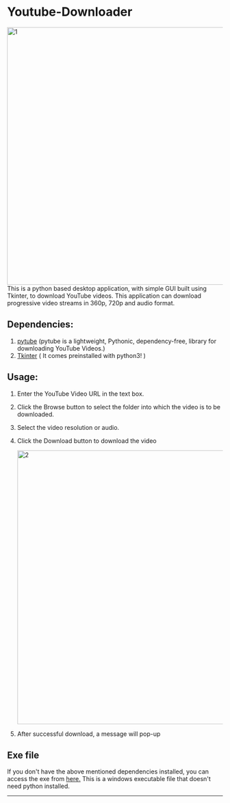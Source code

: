 # Youtube-Downloader
<img width="602" alt="1" src="https://user-images.githubusercontent.com/38588505/129539412-478769b1-7faf-4e4a-9765-8fb057cbfbbf.PNG">
This is a python based desktop application, with simple GUI built using Tkinter, to download YouTube videos.
This application can download progressive video streams in 360p, 720p and audio format.

## Dependencies:
1. [pytube](https://pypi.org/project/pytube/) (pytube is a lightweight, Pythonic, dependency-free, library for downloading YouTube Videos.)
2. [Tkinter](https://docs.python.org/3/library/tkinter.html) ( It comes preinstalled with python3! ) 

## Usage:

1. Enter the YouTube Video URL in the text box.
2. Click the Browse button to select the folder into which the video is to be downloaded.
3. Select the video resolution or audio.
4. Click the Download button to download the video

    <img width="640" alt="2" src="https://user-images.githubusercontent.com/38588505/129539408-bf364011-0ea7-47f8-91fb-858aef539e1a.PNG">
    
5. After successful download, a message will pop-up

## Exe file
If you don't have the above mentioned dependencies installed, you can access the exe from [here.](https://drive.google.com/drive/folders/11evNG5qne1Rl8ZoPSbitrSsGJS92vbhR?usp=sharing) This is a windows executable file that doesn't need python installed.
********************************************************************

